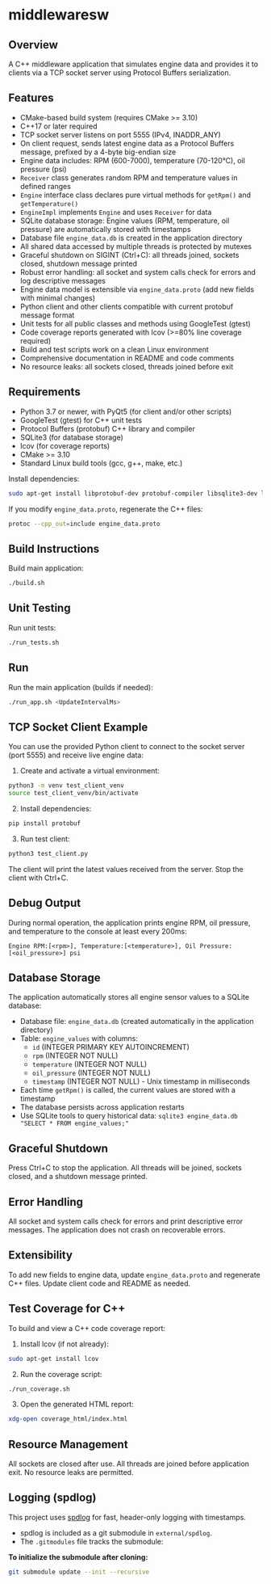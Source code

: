 # middlewaresw

## Overview
A C++ middleware application that simulates engine data and provides it to clients via a TCP socket server using Protocol Buffers serialization.

## Features
- CMake-based build system (requires CMake >= 3.10)
- C++17 or later required
- TCP socket server listens on port 5555 (IPv4, INADDR_ANY)
- On client request, sends latest engine data as a Protocol Buffers message, prefixed by a 4-byte big-endian size
- Engine data includes: RPM (600-7000), temperature (70-120°C), oil pressure (psi)
- `Receiver` class generates random RPM and temperature values in defined ranges
- `Engine` interface class declares pure virtual methods for `getRpm()` and `getTemperature()`
- `EngineImpl` implements `Engine` and uses `Receiver` for data
- SQLite database storage: Engine values (RPM, temperature, oil pressure) are automatically stored with timestamps
- Database file `engine_data.db` is created in the application directory
- All shared data accessed by multiple threads is protected by mutexes
- Graceful shutdown on SIGINT (Ctrl+C): all threads joined, sockets closed, shutdown message printed
- Robust error handling: all socket and system calls check for errors and log descriptive messages
- Engine data model is extensible via `engine_data.proto` (add new fields with minimal changes)
- Python client and other clients compatible with current protobuf message format
- Unit tests for all public classes and methods using GoogleTest (gtest)
- Code coverage reports generated with lcov (>=80% line coverage required)
- Build and test scripts work on a clean Linux environment
- Comprehensive documentation in README and code comments
- No resource leaks: all sockets closed, threads joined before exit

## Requirements
- Python 3.7 or newer, with PyQt5 (for client and/or other scripts)
- GoogleTest (gtest) for C++ unit tests
- Protocol Buffers (protobuf) C++ library and compiler
- SQLite3 (for database storage)
- lcov (for coverage reports)
- CMake >= 3.10
- Standard Linux build tools (gcc, g++, make, etc.)

Install dependencies:
```bash
sudo apt-get install libprotobuf-dev protobuf-compiler libsqlite3-dev lcov
```

If you modify `engine_data.proto`, regenerate the C++ files:
```bash
protoc --cpp_out=include engine_data.proto
```

## Build Instructions
Build main application:
```bash
./build.sh
```

## Unit Testing
Run unit tests:
```bash
./run_tests.sh
```

## Run
Run the main application (builds if needed):
```bash
./run_app.sh <UpdateIntervalMs>
```

## TCP Socket Client Example
You can use the provided Python client to connect to the socket server (port 5555) and receive live engine data:

1. Create and activate a virtual environment:
  ```bash
  python3 -m venv test_client_venv
  source test_client_venv/bin/activate
  ```
2. Install dependencies:
  ```bash
  pip install protobuf
  ```
3. Run test client:
  ```bash
  python3 test_client.py
  ```
The client will print the latest values received from the server. Stop the client with Ctrl+C.

## Debug Output
During normal operation, the application prints engine RPM, oil pressure, and temperature to the console at least every 200ms:
```
Engine RPM:[<rpm>], Temperature:[<temperature>], Oil Pressure:[<oil_pressure>] psi
```

## Database Storage
The application automatically stores all engine sensor values to a SQLite database:
- Database file: `engine_data.db` (created automatically in the application directory)
- Table: `engine_values` with columns:
  - `id` (INTEGER PRIMARY KEY AUTOINCREMENT)
  - `rpm` (INTEGER NOT NULL)
  - `temperature` (INTEGER NOT NULL)
  - `oil_pressure` (INTEGER NOT NULL)
  - `timestamp` (INTEGER NOT NULL) - Unix timestamp in milliseconds
- Each time `getRpm()` is called, the current values are stored with a timestamp
- The database persists across application restarts
- Use SQLite tools to query historical data: `sqlite3 engine_data.db "SELECT * FROM engine_values;"`

## Graceful Shutdown
Press Ctrl+C to stop the application. All threads will be joined, sockets closed, and a shutdown message printed.

## Error Handling
All socket and system calls check for errors and print descriptive error messages. The application does not crash on recoverable errors.

## Extensibility
To add new fields to engine data, update `engine_data.proto` and regenerate C++ files. Update client code and README as needed.

## Test Coverage for C++
To build and view a C++ code coverage report:
1. Install lcov (if not already):
  ```bash
  sudo apt-get install lcov
  ```
2. Run the coverage script:
  ```bash
  ./run_coverage.sh
  ```
3. Open the generated HTML report:
  ```bash
  xdg-open coverage_html/index.html
  ```

## Resource Management
All sockets are closed after use. All threads are joined before application exit. No resource leaks are permitted.

## Logging (spdlog)

This project uses [spdlog](https://github.com/gabime/spdlog) for fast, header-only logging with timestamps.

- spdlog is included as a git submodule in `external/spdlog`.
- The `.gitmodules` file tracks the submodule:

**To initialize the submodule after cloning:**
```bash
git submodule update --init --recursive
```
